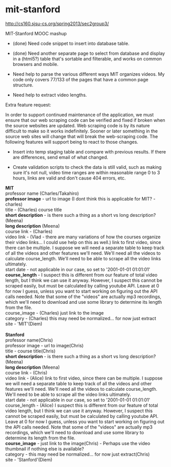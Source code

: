 mit-stanford
============

http://cs160.sjsu-cs.org/spring2013/sec2group3/

MIT-Stanford MOOC mashup

* (done) Need code snippet to insert into database table.

* (done) Need another separate page to select from database and display in a (html5?) table that's sortable and filterable, and works on common browsers and mobile.

* Need help to parse the various different ways MIT organizes videos. My code only covers 77/133 of the pages that have a common page structure.

* Need help to extract video lengths.


Extra feature request:

In order to support continued maintenance of the application, we must ensure that our web scraping code can be verified and fixed if broken when the source websites are updated. Web scraping code is by its nature difficult to make so it works indefinitely. Sooner or later something in the source web sites will change that will break the web-scraping code. The following features will support being to react to those changes.

* Insert into temp staging table and compare with previous results. If there are differences, send email of what changed.

* Create validation scripts to check the data is still valid, such as making sure it's not null, video time ranges are within reasonable range 0 to 3 hours, links are valid and don't cause 404 errors, etc.


****MIT****<br>
professor name (Charles/Takahiro)<br>
<b>professor image</b> - url to image (I dont think this is applicable for MIT? - charles) <br>
title - (Charles) course title<br>
<b>short description</b> - is there such a thing as a short vs long description? (Meena)<br>
<b>long description</b> (Meena)<br>
course link - (Charles) <br>
video link - (Vlad - there are many variations of how the courses organize their video links... I could use help on this as well.) link to first video, since there can be multiple. I suppose we will need a separate table to keep track of all the videos and other features we'll need. We'll need all the videos to calculate course_length. We'll need to be able to scrape all the video links ultimately.<br>
start date - not applicable in our case, so set to '2001-01-01 01:01:01'<br>
<b>course_length</b> - I suspect this is different from our feature of total video length, but I think we can use it anyway. However, I suspect this cannot be scraped easily, but must be calculated by calling youtube API. Leave at 0 for now I guess, unless you want to start working on figuring out the API calls needed. Note that some of the "videos" are actually mp3 recordings, which we'll need to download and use some library to determine its length from the file.<br>
course_image - (Charles) just link to the image<br>
category - (Charles) this may need be normalized... for now just extract<br>
site - 'MIT'(Diem)<br>
<br>
****Stanford****<br>
professor name(Chris)<br>
professor image - url to image(Chris)<br>
title - course title(Chris)<br>
<b>short description</b> - is there such a thing as a short vs long description? (Meena) <br>
<b>long description</b> (Meena)<br>
course link - (Chris)<br>
video link - (Alice) link to first video, since there can be multiple. I suppose we will need a separate table to keep track of all the videos and other features we'll need. We'll need all the videos to calculate course_length. We'll need to be able to scrape all the video links ultimately.<br>
start date - not applicable in our case, so set to '2001-01-01 01:01:01'<br>
course_length - (Alice) I suspect this is different from our feature of total video length, but I think we can use it anyway. However, I suspect this cannot be scraped easily, but must be calculated by calling youtube API. Leave at 0 for now I guess, unless you want to start working on figuring out the API calls needed. Note that some of the "videos" are actually mp3 recordings, which we'll need to download and use some library to determine its length from the file.<br>
<b>course_image</b> - just link to the image(Chris) - Perhaps use the video thumbnail if nothing else is available?<br>
category - this may need be normalized... for now just extract(Chris)<br>
site - 'Stanford'(Diem)<br>


